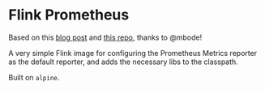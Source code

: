 # Flink Prometheus

Based on this [blog post](https://flink.apache.org/features/2019/03/11/prometheus-monitoring.html)
and [this repo](https://github.com/mbode/flink-prometheus-example), thanks to @mbode!

A very simple Flink image for configuring the Prometheus Metrics
reporter as the default reporter, and adds the necessary libs to the classpath.


Built on `alpine`.
